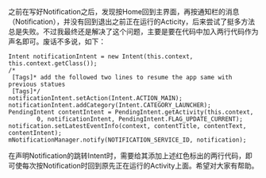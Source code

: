 之前在写好Notification之后，发现按Home回到主界面，再按通知栏的消息（Notification），并没有回到退出之前正在运行的Acticity，后来尝试了挺多方法总是失败。不过我最终还是解决了这个问题，主要是要在代码中加入两行代码作为声名即可。废话不多说，如下：
```  
Intent notificationIntent = new Intent(this.context, this.context.getClass());
/*
 [Tags]* add the followed two lines to resume the app same with previous statues
 [Tags]*/
notificationIntent.setAction(Intent.ACTION_MAIN);
notificationIntent.addCategory(Intent.CATEGORY_LAUNCHER);
PendingIntent contentIntent = PendingIntent.getActivity(this.context,
		0, notificationIntent, PendingIntent.FLAG_UPDATE_CURRENT);
notification.setLatestEventInfo(context, contentTitle, contentText, contentIntent);
mNotificationManager.notify(NOTIFICATION_SERVICE_ID, notification);
```
在声明Notification的跳转Intent时，需要给其添加上述红色标出的两行代码，即可使每次按Notification时回到原先正在运行的Activity上面。希望对大家有帮助。